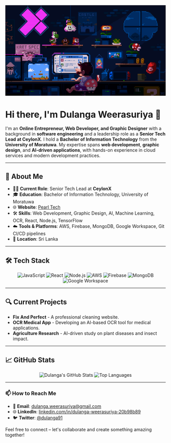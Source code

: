 <div align="center">
  <img src="225813708-98b745f2-7d22-48cf-9150-083f1b00d6c9.gif" alt="Mario Animation Banner" width="800px" />
</div>

# Hi there, I'm Dulanga Weerasuriya 👋

I'm an **Online Entrepreneur, Web Developer, and Graphic Designer** with a background in **software engineering** and a leadership role as a **Senior Tech Lead at CeylonX**. I hold a **Bachelor of Information Technology** from the **University of Moratuwa**. My expertise spans **web development**, **graphic design**, and **AI-driven applications**, with hands-on experience in cloud services and modern development practices.

---

## 🚀 About Me

- 🧑‍💼 **Current Role**: Senior Tech Lead at **CeylonX**
- 🎓 **Education**: Bachelor of Information Technology, University of Moratuwa
- 🌐 **Website**: [Pearl Tech](http://pearltech.us/)
- 🛠️ **Skills**: Web Development, Graphic Design, AI, Machine Learning, OCR, React, Node.js, TensorFlow
- ☁️ **Tools & Platforms**: AWS, Firebase, MongoDB, Google Workspace, Git CI/CD pipelines
- 📍 **Location**: Sri Lanka

---

## 🛠️ Tech Stack

<p align="center">
  <img src="https://img.shields.io/badge/JavaScript-F7DF1E?style=for-the-badge&logo=javascript&logoColor=black" alt="JavaScript" />
  <img src="https://img.shields.io/badge/React-61DAFB?style=for-the-badge&logo=react&logoColor=black" alt="React" />
  <img src="https://img.shields.io/badge/Node.js-339933?style=for-the-badge&logo=nodedotjs&logoColor=white" alt="Node.js" />
  <img src="https://img.shields.io/badge/AWS-232F3E?style=for-the-badge&logo=amazonaws&logoColor=white" alt="AWS" />
  <img src="https://img.shields.io/badge/Firebase-FFCA28?style=for-the-badge&logo=firebase&logoColor=black" alt="Firebase" />
  <img src="https://img.shields.io/badge/MongoDB-47A248?style=for-the-badge&logo=mongodb&logoColor=white" alt="MongoDB" />
  <img src="https://img.shields.io/badge/Google_Workspace-4285F4?style=for-the-badge&logo=google&logoColor=white" alt="Google Workspace" />
</p>

---

## 🔍 Current Projects

- **Fix And Perfect** - A professional cleaning website.
- **OCR Medical App** - Developing an AI-based OCR tool for medical applications.
- **Agriculture Research** - AI-driven study on plant diseases and insect impact.

---

## 📈 GitHub Stats

<p align="center">
  <img src="https://github-readme-stats.vercel.app/api?username=dulanga91&show_icons=true&theme=dark&count_private=true" alt="Dulanga's GitHub Stats" />
  <img src="https://github-readme-stats.vercel.app/api/top-langs/?username=dulanga91&layout=compact&theme=dark" alt="Top Languages" />
</p>

---

### 📫 How to Reach Me

- 📧 **Email**: [dulanga.weerasuriya@gmail.com](mailto:dulanga.weerasuriya@gmail.com)
- 🌐 **LinkedIn**: [linkedin.com/in/dulanga-weerasuriya-20b98b89](https://www.linkedin.com/in/dulanga-weerasuriya-20b98b89)
- 🐦 **Twitter**: [@dulanga91](https://twitter.com/dulanga91)

Feel free to connect – let's collaborate and create something amazing together!
